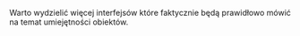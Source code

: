 Warto wydzielić więcej interfejsów które faktycznie będą prawidłowo mówić 
na temat umiejętności obiektów.